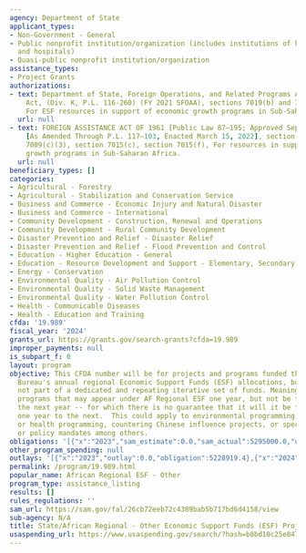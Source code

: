 ```yaml
---
agency: Department of State
applicant_types:
- Non-Government - General
- Public nonprofit institution/organization (includes institutions of higher education
  and hospitals)
- Quasi-public nonprofit institution/organization
assistance_types:
- Project Grants
authorizations:
- text: Department of State, Foreign Operations, and Related Programs Appropriations
    Act, (Div. K, P.L. 116-260) (FY 2021 SFOAA), sections 7019(b) and 7043(c)(2),
    For ESF resources in support of economic growth programs in Sub-Saharan Africa.
  url: null
- text: FOREIGN ASSISTANCE ACT OF 1961 [Public Law 87–195; Approved September 4, 1961],
    [As Amended Through P.L. 117–103, Enacted March 15, 2022], section 634A, section
    7009(c)(3), section 7015(c), section 7015(f), For resources in support of economic
    growth programs in Sub-Saharan Africa.
  url: null
beneficiary_types: []
categories:
- Agricultural - Forestry
- Agricultural - Stabilization and Conservation Service
- Business and Commerce - Economic Injury and Natural Disaster
- Business and Commerce - International
- Community Development - Construction, Renewal and Operations
- Community Development - Rural Community Development
- Disaster Prevention and Relief - Disaster Relief
- Disaster Prevention and Relief - Flood Prevention and Control
- Education - Higher Education - General
- Education - Resource Development and Support - Elementary, Secondary Education
- Energy - Conservation
- Environmental Quality - Air Pollution Control
- Environmental Quality - Solid Waste Management
- Environmental Quality - Water Pollution Control
- Health - Communicable Diseases
- Health - Education and Training
cfda: '19.989'
fiscal_year: '2024'
grants_url: https://grants.gov/search-grants?cfda=19.989
improper_payments: null
is_subpart_f: 0
layout: program
objective: This CFDA number will be for projects and programs funded through the Africa
  Bureau's annual regional Economic Support Funds (ESF) allocations, but that are
  not part of a dedicated and repeating iterative set of funds. Meaning, for those
  programs that may appear under AF Regional ESF one year, but not be funded at all
  the next year -- for which there is no guarantee that it will it be funded from
  one year to the next.  This could apply to environmental programming, educational
  or health programming, countering Chinese influence projects, or specific ear-marks
  or policy mandates among others.
obligations: '[{"x":"2023","sam_estimate":0.0,"sam_actual":5295000.0,"usa_spending_actual":5228919.4},{"x":"2024","sam_estimate":0.0,"sam_actual":0.0,"usa_spending_actual":8564287.76},{"x":"2025","sam_estimate":0.0,"sam_actual":0.0,"usa_spending_actual":0.0}]'
other_program_spending: null
outlays: '[{"x":"2023","outlay":0.0,"obligation":5228919.4},{"x":"2024","outlay":0.0,"obligation":8564287.76},{"x":"2025","outlay":0.0,"obligation":0.0}]'
permalink: /program/19.989.html
popular_name: African Regional ESF - Other
program_type: assistance_listing
results: []
rules_regulations: ''
sam_url: https://sam.gov/fal/26cb72eeb72c4389bab5b717bd6d4158/view
sub-agency: N/A
title: State/African Regional - Other Economic Support Funds (ESF) Projects/Programs
usaspending_url: https://www.usaspending.gov/search/?hash=b8bd10c25e8470f4c891deffdebbca20
---
```

